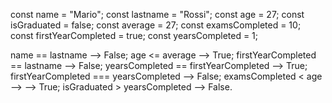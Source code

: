 const name = "Mario";
const lastname = "Rossi";
const age = 27;
const isGraduated = false;
const average = 27;
const examsCompleted = 10;
const firstYearCompleted = true;
const yearsCompleted = 1;

name == lastname --> False;
age <= average --> True;
firstYearCompleted == lastname --> False;
yearsCompleted == firstYearCompleted --> True;
firstYearCompleted === yearsCompleted --> False;
examsCompleted < age --> --> True;
isGraduated > yearsCompleted --> False.
